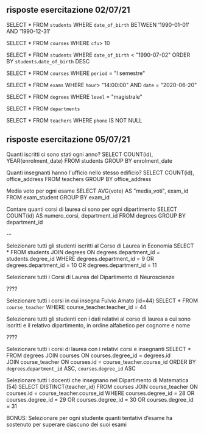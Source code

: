 ## risposte esercitazione 02/07/21

SELECT * FROM `students` WHERE `date_of_birth` BETWEEN '1990-01-01' AND '1990-12-31'

SELECT * FROM `courses` WHERE `cfu`> 10

SELECT * FROM `students` WHERE `date_of_birth` < "1990-07-02" ORDER BY `students`.`date_of_birth` DESC

SELECT * FROM `courses` WHERE `period` = "I semestre"

SELECT * FROM `exams` WHERE `hour`> "14:00:00" AND `date` = "2020-06-20"

SELECT * FROM `degrees` WHERE `level` = "magistrale"

SELECT * FROM `departments`

SELECT * FROM `teachers` WHERE `phone` IS NOT NULL

## risposte esercitazione 05/07/21

Quanti iscritti ci sono stati ogni anno?
SELECT COUNT(id), YEAR(enrolment_date) 
FROM students 
GROUP BY enrolment_date

Quanti insegnanti hanno l'ufficio nello stesso edificio?
SELECT COUNT(id), office_address 
FROM teachers 
GROUP BY office_address

Media voto per ogni esame
SELECT AVG(vote) AS "media_voti", exam_id
FROM exam_student
GROUP BY exam_id

Contare quanti corsi di laurea ci sono per ogni dipartimento
SELECT COUNT(id) AS numero_corsi,  department_id 
FROM degrees 
GROUP BY department_id

--

Selezionare tutti gli studenti iscritti al Corso di Laurea in Economia
SELECT *
FROM students
JOIN degrees
ON degrees.department_id = students.degree_id
WHERE degrees.department_id = 9
OR degrees.department_id = 10
OR degrees.department_id = 11


Selezionare tutti i Corsi di Laurea del Dipartimento di Neuroscienze

????


Selezionare tutti i corsi in cui insegna Fulvio Amato (id=44)
SELECT * 
FROM `course_teacher` 
WHERE course_teacher.teacher_id = 44

Selezionare tutti gli studenti con i dati relativi al corso di laurea a cui sono iscritti e il relativo dipartimento, in ordine alfabetico per cognome e nome

????

Selezionare tutti i corsi di laurea con i relativi corsi e insegnanti
SELECT *
FROM degrees
JOIN courses
ON courses.degree_id = degrees.id  
JOIN course_teacher
ON courses.id = course_teacher.course_id
ORDER BY `degrees`.`department_id` ASC, `courses`.`degree_id` ASC

Selezionare tutti i docenti che insegnano nel Dipartimento di Matematica (54)
SELECT DISTINCT(teacher_id)
FROM courses 
JOIN course_teacher
ON courses.id = course_teacher.course_id
WHERE courses.degree_id = 28 
OR courses.degree_id = 29 
OR courses.degree_id = 30 
OR courses.degree_id = 31

BONUS: Selezionare per ogni studente quanti tentativi d’esame ha sostenuto per superare ciascuno dei suoi esami
